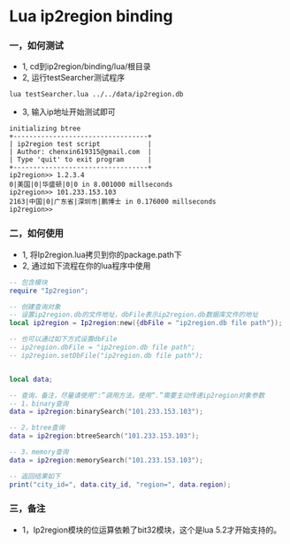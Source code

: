 # Lua ip2region binding

### 一，如何测试
* 1, cd到ip2region/binding/lua/根目录
* 2, 运行testSearcher测试程序
```shell
lua testSearcher.lua ../../data/ip2region.db
```
* 3, 输入ip地址开始测试即可
```shell
initializing btree
+----------------------------------+
| ip2region test script            |
| Author: chenxin619315@gmail.com  |
| Type 'quit' to exit program      |
+----------------------------------+
ip2region>> 1.2.3.4
0|美国|0|华盛顿|0|0 in 8.001000 millseconds
ip2region>> 101.233.153.103
2163|中国|0|广东省|深圳市|鹏博士 in 0.176000 millseconds
ip2region>>
```


### 二，如何使用
* 1, 将Ip2region.lua拷贝到你的package.path下
* 2, 通过如下流程在你的lua程序中使用
```lua
-- 包含模块
require "Ip2region";

-- 创建查询对象
-- 设置ip2region.db的文件地址，dbFile表示ip2region.db数据库文件的地址
local ip2region = Ip2region:new({dbFile = "ip2region.db file path"});

-- 也可以通过如下方式设置dbFile
-- ip2region.dbFile = "ip2region.db file path";
-- ip2region.setDbFile("ip2region.db file path");


local data;

-- 查询，备注，尽量请使用“:”调用方法，使用“.”需要主动传递ip2region对象参数
-- 1，binary查询
data = ip2region:binarySearch("101.233.153.103");

-- 2，btree查询
data = ip2region:btreeSearch("101.233.153.103");

-- 3，memory查询
data = ip2region:memorySearch("101.233.153.103");

-- 返回结果如下
print("city_id=", data.city_id, "region=", data.region);
```

### 三，备注
* 1，Ip2region模块的位运算依赖了bit32模块，这个是lua 5.2才开始支持的。
